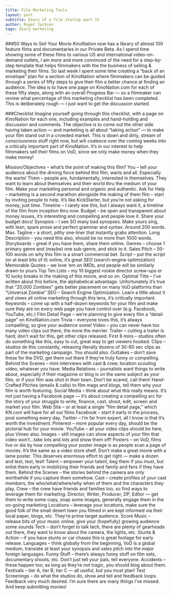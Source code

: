 ```yaml
---
title: Film Marketing Tools
layout: post
subtitle: Diary of a film startup part 15
author: Roger Jackson
tags: diary marketing
---
```

###50 Ways to Sell Your Movie
KinoNation now has a library of almost 100 feature films and documentaries in our Private Beta. As I spend time showing some of these films to various US and international video-on-demand outlets, I am more and more convinced of the need for a step-by-step template that helps filmmakers with the the business of selling & marketing their films. So last week I spent some time creating a “back of an envelope” plan for a section of KinoNation where filmmakers can be guided through a series of fifty steps to give their film a better chance at finding an audience. The idea is to have one page on KinoNation.com for each of these fifty steps, along with an overall Progress Bar — so a filmmaker can review what percentage of this marketing checklist has been completed. This is deliberately rough — I just want to get the discussion started.

###Checklist
Imagine yourself going through this checklist, with a page on KinoNation for each one, including examples and hand-holding and discussion and comments. The objective is to come out the other side having taken action — and marketing is all about “taking action” — to make your film stand out in a crowded market. This is down and dirty, stream of consciousness stuff right now, but will coalesce over the coming weeks into a critically important part of KinoNation. It’s in our interest to help filmmakers sell their films on VoD, since we only make money when they make money!

Mission/Objectives – what’s the point of making this film?
You – tell your audience about the driving force behind this film, warts and all. Especially the warts!
Them – people are, fundamentally, interested in themselves. They want to learn about themselves and their world thru the medium of your film. Make your marketing personal and organic and authentic.
Ask for Help – marketing is a second marathon alongside the making of them film – start by inviting people to help. It’s like KickStarter, but you’re not asking for money, just time.
Timeline – I rarely see this, but I always want it, a timeline of the film from inception thru now.
Budget – be open and transparent about money issues, it’s interesting and compelling and people love it. Share your budget docs!
Synopsis – I see SO many bad synopses. Make yours sing, with lean, spare prose and perfect grammar and syntax. Around 200 words. Max.
Tagline – a short, pithy one-liner that instantly grabs attention.
Long Description – you need this also, should be no more than 1000 words.
Storyboards – great if you have them, share them online.
Genres – choose 1 primary genre and (maybe) one sub-genre, and stick to it.
Sales Pitch – 50-100 words on why this film is a smart commercial bet.
Script – put the script (or at least bits of it) online, it’s great SEO (search-engine optimization)
Memorable Quotes – we love ‘em on IMDb, and people will be similarly drawn to yours
Top Ten Lists – my 10 biggest rookie director screw-ups or 10 lucky breaks in the making of this movie, and so on.
Optimal Title – I’ve written about this before, the alphabetical advantage. Unfortunately it’s true that “20,000 Zombies” gets better placement on many VoD platforms than “Universal Zombie”
SEO – Search Engine Optimization. Learn a little about it and views all online marketing through this lens, it’s critically important.
Keywords – come up with a half-dozen keywords for your film and make sure they are on every web page you have control over (e.g. Facebook, YouTube, etc.)
Film Detail Page – we’re planning to give every film a “detail page” on KinoNation.com
Trivia – everyone loves this, it’s always compelling, so give your audience some!
Video – you can never have too many video clips out there, the more the merrier.
Trailer – cutting a trailer is hard; don’t wait for this, get other clips released.
First 8 mins – studios often do something like this, easy to cut, great way to get viewers hooked.
Clips – studios do this constantly, releasing literally dozens of 30-60 sec clips as part of the marketing campaign. You should also.
Outtakes – don’t save these for the DVD, get them out there if they’re truly funny or compelling.
Behind the Scenes – mini interviews with cast & crew, location scouting video, whatever you have.
Media Relations – journalists want things to write about, especially if their magazine or blog is on the same subject as your film, or if your film was shot in their town. Don’t be scared, call them!
Hand-Crafted Pitches (emails & calls) to film mags and blogs, tell them why your film is worth featuring.
Social Media – think about what this really means. It’s not just having a Facebook page — it’s about creating a compelling arc for the story of your struggle to write, finance, cast, shoot, edit, screen and market your film.
Web Site – or at least a single “film detail page,” which KN.com will have for all our films
Facebook – start it early in the process, post something every day.
Twitter – I’m far from expert, all I know is that it’s worth the investment.
Pinterest – more popular every day, should be the pictorial hub for your movie.
YouTube – all your video clips should be here, plus Vimeo also.
Images – still images can show aspects of your film that video won’t…take lots and lots and show them off!
Posters – on VoD, films live or die by how compelling your poster image is as people scan a page of movies. It’s the same as a video store shelf. Don’t make a great movie with a lame poster. This deserves enormous effort to get right — make a dozen and test, test, test!
Talent – empower your talent, beg them if you must, but enlist them early in mobilizing their friends and family and fans if they have them.
Behind the Scenes – the stories behind the camera are only worthwhile if you capture them somehow.
Cast – create profiles of your cast members, the who/what/where/why when of them and the characters they play.
Crew – the crew have friends and families too, so find ways to leverage them for marketing.
Director, Writer, Producer, DP, Editor — get them to write some copy, snap some images, generally engage them in the on-going marketing
Locations – leverage your locations, make sure the good folk of the small desert town you filmed in are kept informed via their local paper, blogs, etc. They’re prime target audience.
Score Music – release bits of your music online, give your (hopefully) growing audience some sounds
Tech – don’t forget to talk tech, there are plenty of gearheads out there, they want to know about the camera, the lights, etc.
Stunts & Action – if you have stunts or car chases this is great footage for early release.
Languages – think globally from the beginning, VoD is a global medium, translate at least your synopsis and sales pitch into the major foreign languages.
Funny Stuff – there’s always funny stuff on film sets, documentary shoots, etc. Don’t just tell your pals, tell everyone.
Accidents – these happen too; as long as they’re not tragic, you should blog about them.
Festivals – tier A, tier B, tier C — all useful, but you must plan!
Test Screenings – do what the studios do, show and tell and feedback loops.
Feedback very much desired. I’m sure there are many things I’ve missed. And keep submitting movies!
